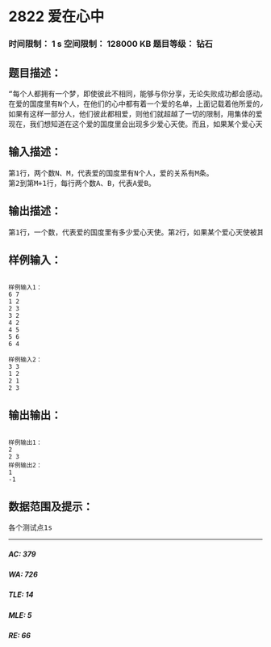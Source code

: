 # 2822 爱在心中   
### 时间限制： 1 s     空间限制： 128000 KB     题目等级： 钻石  
## 题目描述：  

<pre>
“每个人都拥有一个梦，即使彼此不相同，能够与你分享，无论失败成功都会感动。爱因为在心中，平凡而不平庸，世界就像迷宫，却又让我们此刻相逢Our Home。”
在爱的国度里有N个人，在他们的心中都有着一个爱的名单，上面记载着他所爱的人（不会出现自爱的情况）。爱是具有传递性的，即如果A爱B，B爱C，则A也爱C。  
如果有这样一部分人，他们彼此都相爱，则他们就超越了一切的限制，用集体的爱化身成为一个爱心天使。  
现在，我们想知道在这个爱的国度里会出现多少爱心天使。而且，如果某个爱心天使被其他所有人或爱心天使所爱则请输出这个爱心天使是由哪些人构成的，否则输出-1。
</pre>
  
  
## 输入描述：  

<pre>
第1行，两个数N、M，代表爱的国度里有N个人，爱的关系有M条。  
第2到第M+1行，每行两个数A、B，代表A爱B。
</pre>
  
  
## 输出描述：  

<pre>
第1行，一个数，代表爱的国度里有多少爱心天使。第2行，如果某个爱心天使被其他所有人和爱心天使所爱则请输出这个爱心天使是由哪些人构成的（从小到大排序），否则输出-1。
</pre>
  
  
## 样例输入：  

<pre><code>
样例输入1：
6 7  
1 2  
2 3  
3 2  
4 2  
4 5  
5 6  
6 4
  
样例输入2：
3 3  
1 2  
2 1  
2 3
</code></pre>
  
  
## 输出输出：  

<pre><code>
样例输出1：
2  
2 3
样例输出2：
1  
-1
</code></pre>
  
  
## 数据范围及提示：  

<pre>
各个测试点1s
</pre>
  
  
***  

##### AC: 379  
##### WA: 726  
##### TLE: 14  
##### MLE: 5  
##### RE: 66  
